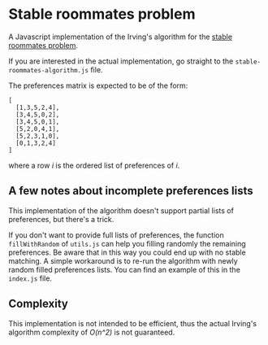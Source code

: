 # Stable roommates problem

A Javascript implementation of the Irving's algorithm for the [stable roommates problem](https://en.wikipedia.org/wiki/Stable_roommates_problem).

If you are interested in the actual implementation, go straight to the `stable-roommates-algorithm.js` file.

The preferences matrix is expected to be of the form:

```
[
  [1,3,5,2,4],
  [3,4,5,0,2],
  [3,4,5,0,1],
  [5,2,0,4,1],
  [5,2,3,1,0],
  [0,1,3,2,4]
]
```

where a row *i* is the ordered list of preferences of *i*.

## A few notes about incomplete preferences lists

This implementation of the algorithm doesn't support partial lists of preferences, but there's a trick.

If you don't want to provide full lists of preferences, the function `fillWithRandom` of `utils.js` can help you filling randomly the remaining preferences. Be aware that in this way you could end up with no stable matching. A simple workaround is to re-run the algorithm with newly random filled preferences lists. You can find an example of this in the `index.js` file.

## Complexity

This implementation is not intended to be efficient, thus the actual Irving's algorithm complexity of *O(n^2)* is not guaranteed.
